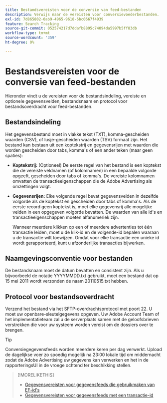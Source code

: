 ```yaml
---
title: Bestandsvereisten voor de conversie van feed-bestanden
description: Verwijs naar de vereisten voor conversievoederbestanden.
exl-id: 7d865802-0ab9-4965-9618-6bc0667f4939
feature: Search Tracking
source-git-commit: 052574217d7ddafb8895c74094da5997b5ff83db
workflow-type: tm+mt
source-wordcount: '359'
ht-degree: 0%

---
```


# Bestandsvereisten voor de conversie van feed-bestanden

Hieronder vindt u de vereisten voor de bestandsindeling, vereiste en optionele gegevensvelden, bestandsnaam en protocol voor bestandsoverdracht voor feed-bestanden.

## Bestandsindeling

Het gegevensbestand moet in vlakke tekst (TXT), komma-gescheiden waarden (CSV), of lusje-gescheiden waarden (TSV) formaat zijn. Het bestand kan bestaan uit een koptekstrij en gegevensrijen met waarden die worden gescheiden door tabs, komma&#39;s of een ander teken (maar geen spaties):

* **Koptekstrij:** (Optioneel) De eerste regel van het bestand is een koptekst die de vereiste veldnamen (of kolomnamen) in een bepaalde volgorde opgeeft, gescheiden door tabs of komma&#39;s. De vereiste kolomnamen omvatten de transactieeigenschappen die de Adobe Advertising als omzettingen volgt.

* **Gegevensrijen:** Elke volgende regel bevat gegevensvelden in dezelfde volgorde als de koptekst en gescheiden door tabs of komma&#39;s. Als de eerste record geen koptekst is, moet elke gegevensrij alle mogelijke velden in een opgegeven volgorde bevatten. De waarden van alle id&#39;s en transactieeigenschappen moeten alfanumeriek zijn.

  Wanneer meerdere klikken op een of meerdere advertenties tot één transactie leiden, moet u de klik-id en de volgende-id bepalen waaraan u de transactie wilt toewijzen. Omdat voor elke transactie een unieke id wordt gerapporteerd, kunt u afzonderlijke transacties bijwerken.

## Naamgevingsconventie voor bestanden

De bestandsnaam moet de datum bevatten en consistent zijn. Als u bijvoorbeeld de notatie YYYYMMDD.txt gebruikt, moet een bestand dat op 15 mei 2011 wordt verzonden de naam 20110515.txt hebben.

## Protocol voor bestandsoverdracht

Verzend het bestand via het SFTP-overdrachtsprotocol met poort 22. U moet uw openbare-sleutelgegevens opgeven.  Uw Adobe Account Team of het implementatieteam zal u de serverplaats samen met de geloofsbrieven verstrekken die voor uw systeem worden vereist om de dossiers over te brengen.

>[!TIP]
>
>Conversiegegevensfeeds worden meerdere keren per dag verwerkt. Upload de dagelijkse voer zo spoedig mogelijk na 23:00 lokale tijd om middernacht zodat de Adobe Advertising uw gegevens kan verwerken en het in de rapporteringsUI in de vroege ochtend ter beschikking stellen.

>[!MORELIKETHIS]
>
>* [Gegevensvereisten voor gegevensfeeds die gebruikmaken van EF-id&#39;s](/help/search-social-commerce/tracking/feed-ef-id-data-requirements.md)
>* [Gegevensvereisten voor gegevensfeeds met een transactie-id](/help/search-social-commerce/tracking/feed-transaction-id-data-requirements.md)
